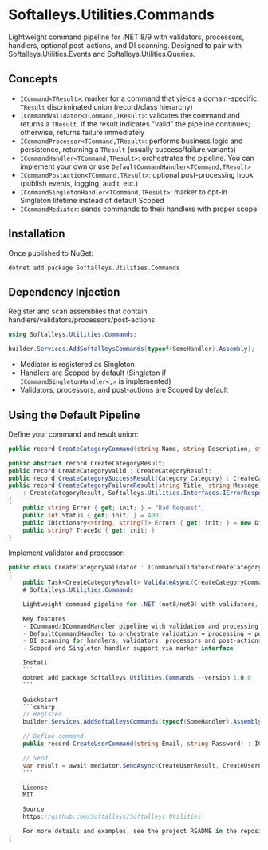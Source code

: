 # Softalleys.Utilities.Commands

Lightweight command pipeline for .NET 8/9 with validators, processors, handlers, optional post-actions, and DI scanning. Designed to pair with Softalleys.Utilities.Events and Softalleys.Utilities.Queries.

## Concepts

- `ICommand<TResult>`: marker for a command that yields a domain-specific `TResult` discriminated union (record/class hierarchy)
- `ICommandValidator<TCommand,TResult>`: validates the command and returns a `TResult`. If the result indicates "valid" the pipeline continues; otherwise, returns failure immediately
- `ICommandProcessor<TCommand,TResult>`: performs business logic and persistence, returning a `TResult` (usually success/failure variants)
- `ICommandHandler<TCommand,TResult>`: orchestrates the pipeline. You can implement your own or use `DefaultCommandHandler<TCommand,TResult>`
- `ICommandPostAction<TCommand,TResult>`: optional post-processing hook (publish events, logging, audit, etc.)
- `ICommandSingletonHandler<TCommand,TResult>`: marker to opt-in Singleton lifetime instead of default Scoped
- `ICommandMediator`: sends commands to their handlers with proper scope

## Installation

Once published to NuGet:

```pwsh
dotnet add package Softalleys.Utilities.Commands
```

## Dependency Injection

Register and scan assemblies that contain handlers/validators/processors/post-actions:

```csharp
using Softalleys.Utilities.Commands;

builder.Services.AddSoftalleysCommands(typeof(SomeHandler).Assembly);
```

- Mediator is registered as Singleton
- Handlers are Scoped by default (Singleton if `ICommandSingletonHandler<,>` is implemented)
- Validators, processors, and post-actions are Scoped by default

## Using the Default Pipeline

Define your command and result union:

```csharp
public record CreateCategoryCommand(string Name, string Description, string Icon) : ICommand<CreateCategoryResult>;

public abstract record CreateCategoryResult;
public record CreateCategoryValid : CreateCategoryResult;
public record CreateCategorySuccessResult(Category Category) : CreateCategoryResult;
public record CreateCategoryFailureResult(string Title, string Message)
    : CreateCategoryResult, Softalleys.Utilities.Interfaces.IErrorResponse
{
    public string Error { get; init; } = "Bad Request";
    public int Status { get; init; } = 400;
    public IDictionary<string, string[]> Errors { get; init; } = new Dictionary<string, string[]>();
    public string? TraceId { get; init; }
}
```

Implement validator and processor:

```csharp
public class CreateCategoryValidator : ICommandValidator<CreateCategoryCommand, CreateCategoryResult>
{
    public Task<CreateCategoryResult> ValidateAsync(CreateCategoryCommand cmd, CancellationToken ct = default)
    # Softalleys.Utilities.Commands

    Lightweight command pipeline for .NET (net8/net9) with validators, processors, default handler, post-actions and DI scanning.

    Key features
    - ICommand/ICommandHandler pipeline with validation and processing stages
    - DefaultCommandHandler to orchestrate validation → processing → post-actions
    - DI scanning for handlers, validators, processors and post-actions
    - Scoped and Singleton handler support via marker interface

    Install
    ```
    dotnet add package Softalleys.Utilities.Commands --version 1.0.0
    ```

    Quickstart
    ```csharp
    // Register
    builder.Services.AddSoftalleysCommands(typeof(SomeHandler).Assembly);

    // Define command
    public record CreateUserCommand(string Email, string Password) : ICommand<CreateUserResult>;

    // Send
    var result = await mediator.SendAsync<CreateUserResult, CreateUserCommand>(new CreateUserCommand("a@b.com","pwd"));
    ```

    License
    MIT

    Source
    https://github.com/Softalleys/Softalleys.Utilities

    For more details and examples, see the project README in the repository.
{
